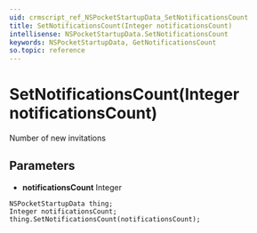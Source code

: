 ```yaml
---
uid: crmscript_ref_NSPocketStartupData_SetNotificationsCount
title: SetNotificationsCount(Integer notificationsCount)
intellisense: NSPocketStartupData.SetNotificationsCount
keywords: NSPocketStartupData, GetNotificationsCount
so.topic: reference
---
```


# SetNotificationsCount(Integer notificationsCount)

Number of new invitations

## Parameters

* **notificationsCount** Integer

```crmscript
NSPocketStartupData thing;
Integer notificationsCount;
thing.SetNotificationsCount(notificationsCount);
```

